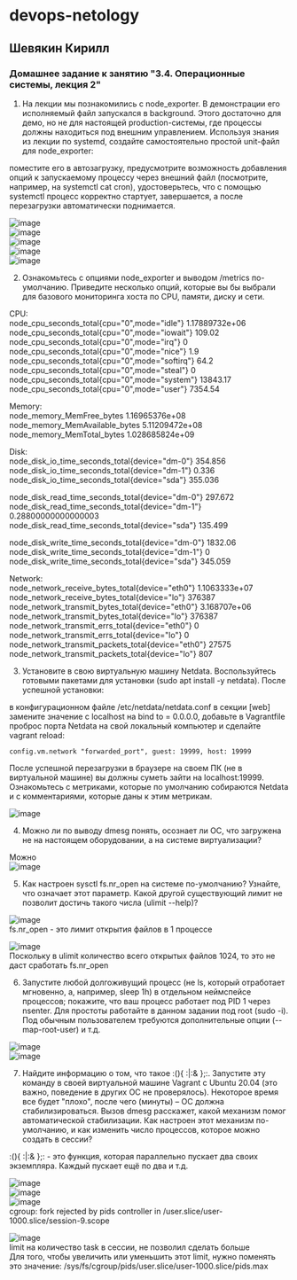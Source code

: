 # devops-netology  
## Шевякин Кирилл  

### Домашнее задание к занятию "3.4. Операционные системы, лекция 2"
  
1) На лекции мы познакомились с node_exporter. В демонстрации его исполняемый файл запускался в background. Этого достаточно для демо, но не для настоящей production-системы, где процессы должны находиться под внешним управлением. Используя знания из лекции по systemd, создайте самостоятельно простой unit-файл для node_exporter:

поместите его в автозагрузку,
предусмотрите возможность добавления опций к запускаемому процессу через внешний файл (посмотрите, например, на systemctl cat cron),
удостоверьтесь, что с помощью systemctl процесс корректно стартует, завершается, а после перезагрузки автоматически поднимается.

![image](https://user-images.githubusercontent.com/93198418/150731305-096be1fd-d895-4cbe-966c-de3230c22f60.png)  
![image](https://user-images.githubusercontent.com/93198418/150731433-c0b51763-a46f-40ec-96c0-0cec85dd1ca1.png)  
![image](https://user-images.githubusercontent.com/93198418/150731558-0e5d8541-e06d-4405-a0d1-ed1f70022cf6.png)  
![image](https://user-images.githubusercontent.com/93198418/150731635-25bd9bb7-dc59-46ac-aec0-c10fd80de034.png)  
![image](https://user-images.githubusercontent.com/93198418/150731722-19031a91-ca8b-47ca-ae2f-cc2c63cbefaf.png)  

2) Ознакомьтесь с опциями node_exporter и выводом /metrics по-умолчанию. Приведите несколько опций, которые вы бы выбрали для базового мониторинга хоста по CPU, памяти, диску и сети.  

CPU:  
node_cpu_seconds_total{cpu="0",mode="idle"} 1.17889732e+06  
node_cpu_seconds_total{cpu="0",mode="iowait"} 109.02  
node_cpu_seconds_total{cpu="0",mode="irq"} 0  
node_cpu_seconds_total{cpu="0",mode="nice"} 1.9  
node_cpu_seconds_total{cpu="0",mode="softirq"} 64.2  
node_cpu_seconds_total{cpu="0",mode="steal"} 0  
node_cpu_seconds_total{cpu="0",mode="system"} 13843.17  
node_cpu_seconds_total{cpu="0",mode="user"} 7354.54  

Memory:  
node_memory_MemFree_bytes 1.16965376e+08  
node_memory_MemAvailable_bytes 5.11209472e+08  
node_memory_MemTotal_bytes 1.028685824e+09  

Disk:  
node_disk_io_time_seconds_total{device="dm-0"} 354.856  
node_disk_io_time_seconds_total{device="dm-1"} 0.336  
node_disk_io_time_seconds_total{device="sda"} 355.036  

node_disk_read_time_seconds_total{device="dm-0"} 297.672  
node_disk_read_time_seconds_total{device="dm-1"} 0.28800000000000003  
node_disk_read_time_seconds_total{device="sda"} 135.499  

node_disk_write_time_seconds_total{device="dm-0"} 1832.06  
node_disk_write_time_seconds_total{device="dm-1"} 0  
node_disk_write_time_seconds_total{device="sda"} 345.059  

Network:  
node_network_receive_bytes_total{device="eth0"} 1.1063333e+07  
node_network_receive_bytes_total{device="lo"} 376387  
node_network_transmit_bytes_total{device="eth0"} 3.168707e+06  
node_network_transmit_bytes_total{device="lo"} 376387  
node_network_transmit_errs_total{device="eth0"} 0  
node_network_transmit_errs_total{device="lo"} 0  
node_network_transmit_packets_total{device="eth0"} 27575  
node_network_transmit_packets_total{device="lo"} 807  

3) Установите в свою виртуальную машину Netdata. Воспользуйтесь готовыми пакетами для установки (sudo apt install -y netdata). После успешной установки:

в конфигурационном файле /etc/netdata/netdata.conf в секции [web] замените значение с localhost на bind to = 0.0.0.0,
добавьте в Vagrantfile проброс порта Netdata на свой локальный компьютер и сделайте vagrant reload:  
```
config.vm.network "forwarded_port", guest: 19999, host: 19999  
```  
После успешной перезагрузки в браузере на своем ПК (не в виртуальной машине) вы должны суметь зайти на localhost:19999. Ознакомьтесь с метриками, которые по умолчанию собираются Netdata и с комментариями, которые даны к этим метрикам.  

![image](https://user-images.githubusercontent.com/93198418/150759298-0137d4d6-e834-4326-a724-d756fe909222.png)  

4) Можно ли по выводу dmesg понять, осознает ли ОС, что загружена не на настоящем оборудовании, а на системе виртуализации?

Можно  
![image](https://user-images.githubusercontent.com/93198418/150760492-cc0aeb20-f6bb-45f5-8078-09b45f50e7f3.png)  

5) Как настроен sysctl fs.nr_open на системе по-умолчанию? Узнайте, что означает этот параметр. Какой другой существующий лимит не позволит достичь такого числа (ulimit --help)?

![image](https://user-images.githubusercontent.com/93198418/150761208-ded9de2e-4085-431c-8543-be5e0ae3b709.png)  
fs.nr_open - это лимит открытия файлов в 1 процессе

![image](https://user-images.githubusercontent.com/93198418/150762481-cc3b4dae-c1cb-422d-966a-00bda48fb2a8.png)  
Поскольку в ulimit количество всего открытых файлов 1024, то это не даст сработать fs.nr_open

6) Запустите любой долгоживущий процесс (не ls, который отработает мгновенно, а, например, sleep 1h) в отдельном неймспейсе процессов; покажите, что ваш процесс работает под PID 1 через nsenter. Для простоты работайте в данном задании под root (sudo -i). Под обычным пользователем требуются дополнительные опции (--map-root-user) и т.д.

![image](https://user-images.githubusercontent.com/93198418/150772857-249ebd89-4a5b-48e2-836b-769c9199efb6.png)  
![image](https://user-images.githubusercontent.com/93198418/150772914-89afa0e4-bea6-44b3-a874-f3f70184cde9.png)  

7) Найдите информацию о том, что такое :(){ :|:& };:. Запустите эту команду в своей виртуальной машине Vagrant с Ubuntu 20.04 (это важно, поведение в других ОС не проверялось). Некоторое время все будет "плохо", после чего (минуты) – ОС должна стабилизироваться. Вызов dmesg расскажет, какой механизм помог автоматической стабилизации. Как настроен этот механизм по-умолчанию, и как изменить число процессов, которое можно создать в сессии?

:(){ :|:& };: - это функция, которая параллельно пускает два своих экземпляра. Каждый пускает ещё по два и т.д.

![image](https://user-images.githubusercontent.com/93198418/150776011-ae54589a-8ad1-45ba-8e2e-bff7e09f3a97.png)  
![image](https://user-images.githubusercontent.com/93198418/150781023-e43d3302-2f12-4f03-b97a-1e1d323aa509.png)  
![image](https://user-images.githubusercontent.com/93198418/150781639-15d15cc4-848c-49aa-98d0-21dd3e1653b4.png)  
cgroup: fork rejected by pids controller in /user.slice/user-1000.slice/session-9.scope  

![image](https://user-images.githubusercontent.com/93198418/150781255-c083ddc4-3f86-436d-afde-1c17dd1faf85.png)  
limit на количество task в сессии, не позволил сделать больше  
Для того, чтобы увеличить или уменьшить этот limit, нужно поменять это значение: /sys/fs/cgroup/pids/user.slice/user-1000.slice/pids.max  





